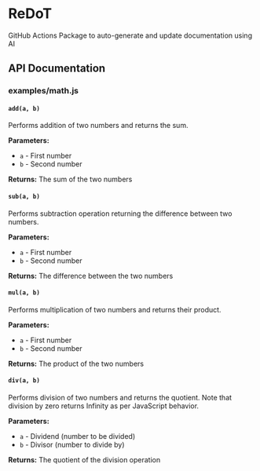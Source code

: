 # ReDoT
GitHub Actions Package to auto-generate and update documentation using AI

## API Documentation

### examples/math.js

#### `add(a, b)`
Performs addition of two numbers and returns the sum.

**Parameters:**
- `a` - First number
- `b` - Second number

**Returns:** The sum of the two numbers

#### `sub(a, b)`
Performs subtraction operation returning the difference between two numbers.

**Parameters:**
- `a` - First number
- `b` - Second number

**Returns:** The difference between the two numbers

#### `mul(a, b)`
Performs multiplication of two numbers and returns their product.

**Parameters:**
- `a` - First number
- `b` - Second number

**Returns:** The product of the two numbers

#### `div(a, b)`
Performs division of two numbers and returns the quotient. Note that division by zero returns Infinity as per JavaScript behavior.

**Parameters:**
- `a` - Dividend (number to be divided)
- `b` - Divisor (number to divide by)

**Returns:** The quotient of the division operation